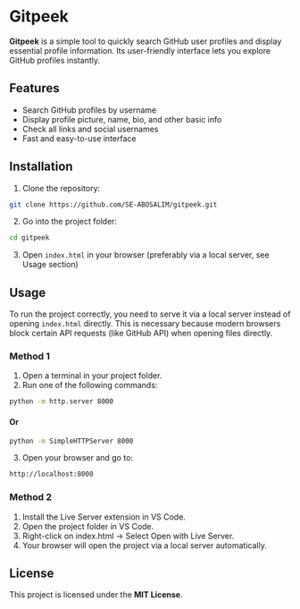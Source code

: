 # Gitpeek
**Gitpeek** is a simple tool to quickly search GitHub user profiles and display essential profile information. Its user-friendly interface lets you explore GitHub profiles instantly.

## Features
- Search GitHub profiles by username
- Display profile picture, name, bio, and other basic info
- Check all links and social usernames
- Fast and easy-to-use interface

## Installation
1. Clone the repository:
```bash
git clone https://github.com/SE-ABOSALIM/gitpeek.git
```
2. Go into the project folder:
```bash
cd gitpeek
```
3. Open `index.html` in your browser (preferably via a local server, see Usage section)

## Usage
To run the project correctly, you need to serve it via a local server instead of opening `index.html` directly. This is necessary because modern browsers block certain API requests (like GitHub API) when opening files directly.

### Method 1
1. Open a terminal in your project folder.
2. Run one of the following commands:
```bash
python -m http.server 8000
```
#### Or
```bash
python -m SimpleHTTPServer 8000
```
3. Open your browser and go to:
```bash
http://localhost:8000
```

### Method 2
1. Install the Live Server extension in VS Code.
2. Open the project folder in VS Code.
3. Right-click on index.html → Select Open with Live Server.
4. Your browser will open the project via a local server automatically.

## License
This project is licensed under the **MIT License**.  
